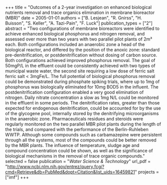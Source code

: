 +++
title = "Outcomes of a 2-year investigation on enhanced biological nutrients removal and trace organics elimination in membrane bioreactor (MBR)"
date = 2005-01-01
authors = ["B. Lesjean", "R. Gnirss", "H. Buisson", "S. Keller", "A. Tazi-Pain", "F. Luck"]
publication_types = ["2"]
abstract = "Two configurations of membrane bioreactors were identified to achieve enhanced biological phosphorus and nitrogen removal, and assessed over more than two years with two parallel pilot plants of 2m³ each. Both configurations included an anaerobic zone a head of the biological reactor, and differed by the position of the anoxic zone: standard pre-denitrification, or postdenitrification without dosing of carbon source. Both configurations achieved improved phosphorus removal. The goal of 50mgP/L in the effluent could be consistently achieved with two types of municipal waste water, the second site requiring a low dose of ferric salt ferric salt < 3mgFe/L. The full potential of biological phosphorus removal could be demonstrated during phosphate spiking trials, where up to 1mg of  phosphorus was biologically eliminated for 10mg BOD5 in the influent. The postdenitrification configuration enabled a very good elimination of nitrogen. Daily nitrate concentration a slow as 1mg N/L could be monitored in the effluent in some periods. The denitrification rates, greater than those expected for endogenous denitrification, could be accounted for by the use of the glycogene pool, internally stored by the denitrifying microorganisms in the anaerobic zone. Pharmaceuticals residues and steroids were regularly monitored on the two parallel MBR pilot plants during the length of the trials, and compared with the performance of the  Berlin-Ruhleben WWTP. Although some compounds such as carbamazepine were persistent through all the systems, most of the compounds could be better removed by the MBR plants. The influence of temperature, sludge age and compound concentration could be shown, as well as the significance of biological mechanisms in the removal of trace organic compounds."
selected = false
publication = "*Water Science & Technology*"
url_pdf = "http://www.ncbi.nlm.nih.gov/entrez/query.fcgi?cmd=Retrieve&db=PubMed&dopt=Citation&list_uids=16459821"
projects = ["imf"]
+++


